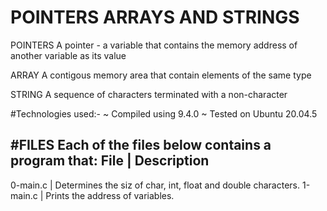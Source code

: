 # POINTERS ARRAYS AND STRINGS

POINTERS
A pointer - a variable that contains the memory address of another variable as its value

ARRAY
A contigous memory area that contain elements of the same type

STRING
A sequence of characters terminated with a non-character

#Technologies used:-
	~ Compiled using 9.4.0
	~ Tested on Ubuntu 20.04.5

#FILES
Each of the files below contains a program that:
	File                                 |                   Description
----------------------------------------------------------------------------------------------------------------------
0-main.c                                     | Determines the siz of char, int, float and double characters.
1-main.c                                     | Prints the address of variables.
